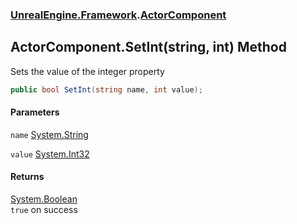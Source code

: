 ### [UnrealEngine.Framework](./UnrealEngine-Framework.md 'UnrealEngine.Framework').[ActorComponent](./ActorComponent.md 'UnrealEngine.Framework.ActorComponent')
## ActorComponent.SetInt(string, int) Method
Sets the value of the integer property  
```csharp
public bool SetInt(string name, int value);
```
#### Parameters
<a name='UnrealEngine-Framework-ActorComponent-SetInt(string_int)-name'></a>
`name` [System.String](https://docs.microsoft.com/en-us/dotnet/api/System.String 'System.String')  
  
<a name='UnrealEngine-Framework-ActorComponent-SetInt(string_int)-value'></a>
`value` [System.Int32](https://docs.microsoft.com/en-us/dotnet/api/System.Int32 'System.Int32')  
  
#### Returns
[System.Boolean](https://docs.microsoft.com/en-us/dotnet/api/System.Boolean 'System.Boolean')  
`true` on success  
